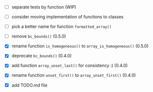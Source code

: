 - [ ] separate tests by function (WIP)
- [ ] consider moving implementation of functions to classes

- [ ] pick a better name for function `formatted_array()`
- [ ] remove `bc_bounds()` (0.5.0)
- [x] rename function `is_homogeneous()` to `array_is_homogeneous()` (0.5.0)

- [x] deprecate `bc_bounds()` (0.4.0)
- [x] add function `array_unset_last()` for consistency :) (0.4.0)
- [x] rename function `unset_first()` to `array_unset_first()` (0.4.0)

- [x] add TODO.md file